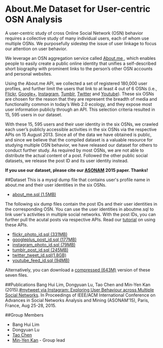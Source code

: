 # About.Me Dataset for User-centric OSN Analysis

A user-centric study of cross Online Social Network (OSN) behavior requires a collective study of many individual users, each of whom use multiple OSNs. We purposefully sidestep the issue of user linkage to focus our attention on user behavior.
     
We leverage an OSN aggregation service called <a href="https://about.me/">About.me </a>, which enables people to easily create a public online identity that unifies a self-described short biography with prominent links to the person’s other OSN accounts and personal websites.


Using the About.me API, we collected a set of registered 180,000 user profiles, 
     and further limit the users that link to at least 4 out of 6 OSNs 
     (i.e., <a href="https://www.flickr.com/">Flickr</a>, 
     <a href="https://plus.google.com/">Google+</a>, 
     <a href="https://instagram.com/">Instagram</a>, 
     <a href="https://www.tumblr.com/">Tumblr</a>, 
     <a href="https://twitter.com">Twitter</a> and 
     <a href="https://www.youtube.com/">Youtube</a>). 
     These six OSNs are chosen for the reason that they are represent 
     the breadth of media and functionality common in today’s Web 2.0 ecology, 
     and they expose most user information publicly through an API.
     This selection criteria resulted in 15, 595 users in our dataset.
     
     
With these 15, 595 users and their user identity in the six OSNs,
	we crawled each user’s publicly accessible activities in the six OSNs via
	the respective APIs on 15 August 2013. Since all of the data
	we have obtained is public, and since we believe that the
	compiled dataset is a valuable resource for studying multiple
	OSN behavior, we have released our dataset for others to
	conduct further study. As required by most OSNs, we are not able 
    to distribute the actual content of a post. Followed the
    other public social datasets, 
    we release the post ID and its user identity instead.   
    
**If you use our dataset, please cite our [ASONAM](http://www.comp.nus.edu.sg/~kanmy/papers/asonam15.pdf) 2015 paper.  Thanks!**


##Dataset
This is a mysql dump file that contains user's profile name in about.me and their user identities in the six OSNs. 
* <A HREF="dataset/about_me.sql">about_me.sql (1.5MB) </A>

The following six dump files contain the post IDs and their user identities in the corresponding OSN. You can use the user identities in aboutme.sql to link user's activities in multiple social networks. With the post IDs, you can further pull
the acutal posts via respective APIs. Read our <a href="instructions.md" target="_blank">tutorial</a> on using these APIs.
      
* <A HREF="dataset/flickr_photo_id.sql">flickr_photo_id.sql (331MB) </A>     
* <A HREF="dataset/googleplus_post_id.sql">googleplus_post_id.sql (177MB) </A>
* <A HREF="dataset/instagram_photo_id.sql">instagram_photo_id.sql (79MB) </A> 
* <A HREF="dataset/tumblr_post_id.sql">tumblr_post_id.sql (245MB) </A>
* <A HREF="dataset/twitter_tweet_id.sql">twitter_tweet_id.sql(1.8GB) </A>
* <A HREF="dataset/youtube_feed_id.sql">youtube_feed_id.sql (94MB) </A>

Alternatively, you can download a <A HREF="aboutme.tar.gz">compressed (643M)</A> version of these seven files.

##Publications
Bang Hui Lim, Dongyuan Lu, Tao Chen and Min-Yen Kan (2015).[#mytweet via   Instagram: Exploring User Behaviour across Multiple Social Networks](http://www.comp.nus.edu.sg/~kanmy/papers/asonam15.pdf). In Proceedings of IEEE/ACM International Conference on Advances in Social Networks Analysis and Mining (ASONAM'15), Paris, France, Aug 25-28, 2015.

##Group Members
* Bang Hui Lim
* Dongyuan Lu
* <a href="http://www.cs.jhu.edu/~taochen/">Tao Chen</a>
* <a href="http://www.comp.nus.edu.sg/~kanmy/">Min-Yen Kan</a> - Group lead

